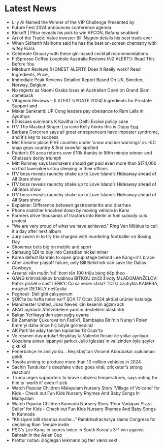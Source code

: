 # Latest News
-  Lily AI Named the Winner of the VIP Challenge Presented by
-  Future Fest 2024 announces conference agenda
-  Kickoff | Pitso reveals his pick to win AFCON, Bafana snubbed
-  Art of the Trade: Value investor Bill Nygren details his best trade ever
-  When Sidharth Malhotra said he has the best on-screen chemistry with wifey Kiara
-  Celebrate Ginuary with these gin-based cocktail recommendations
-  FitSpresso Coffee Loophole Australia Reviews (NZ ALERT!): Read This Before You
-  Mitoburn Reviews [HONEST ALERT!] Does It Really work? Read Ingredients, Price,
-  Immediate Peak Reviews Detailed Report Based On UK, Sweden, Norway, Belgium,
-  No regrets as Naomi Osaka loses at Australian Open on Grand Slam comeback
-  Vitagenix Reviews – (LATEST UPDATE 2024) Ingredients for Prostate Support and
-  Makar Sankranti: UP Cong leaders pay obeisance to Ram Lalla in Ayodhya
-  ED issues summons K Kavitha in Delhi Excise policy case
-  ITV The Masked Singer: Lorraine Kelly thinks this is Dippy Egg
-  Barbara Corcoran says all great entrepreneurs have imposter syndrome, and it's key to success
-  Met Eireann place FIVE counties under ‘snow and ice warnings’ as -5C snap grips country & first snowfall spotted
-  Punter’s £5 acca returns over £10k thanks to 90th minute winner and Chelsea’s derby triumph
-  Mitt Romney says lawmakers should get paid even more than $174,000 so that lawmakers stop sleeping in their offices
-  ITV boss reveals raunchy shake up to Love Island’s Hideaway ahead of All Stars show
-  ITV boss reveals raunchy shake up to Love Island’s Hideaway ahead of All Stars show
-  ITV boss reveals raunchy shake up to Love Island’s Hideaway ahead of All Stars show
-  Explainer: Difference between gastroenteritis and diarrhea
-  Phone snatcher knocked down by moving vehicle in Kano
-  Farmers drive thousands of tractors into Berlin in fuel subsidy cuts protest
-  "We are very proud of what we have achieved." Ring Van Möbius to call it a day after next album
-  Jury sworn in to try trio charged with murdering footballer on Boxing Day
-  Showmax bets big on mobile and sport
-  Samsung SDI to buy into Canadian nickel miner
-  Korea defeat Bahrain to open group stage behind Lee Kang-in's brace
-  After another playoff failure, only Bill Belichick can save the Dallas Cowboys
-  Arsenal vẫn muốn 'nổ' bom tấn 100 triệu bảng tiếp theo
-  GANG kriminálnikov brutálnou BITKOU zničil životy MLADOMANŽELOV! Patrik prišiel o časť LEBKY: Čo sa večer stalo? TOTO zachytila KAMERA, mrazivé DETAILY nešťastia
-  Feghouli: Deli gibi çalışıyorum
-  ŞOK'ta bu hafta neler var? ŞOK 17 Ocak 2024 aktüel ürünler kataloğu
-  Manchester United, Joao Neves için kesenin ağzını açtı
-  AFAD açıkladı: Afetzedelere yardım destekleri ulaştırıldı
-  Bakan Yerlikaya'dan aşırı yağış uyarısı
-  Bir Zamanlar Çukurova'nın Fadik'i, Bambaşka Biri'nin Nuray'ı Polen Emre'yi daha önce hiç böyle görmediniz
-  AK Parti'de aday tanıtım toplantısı 18 Ocak'ta
-  Ve resmen duyurdular! Beşiktaş'ta Valentin Rosier ile yollar ayrılıyor
-  Gözaltına alınan İspanyol şarkıcı Julio Iglesias'ın valizinden öyle şeyler çıktı ki!
-  Fenerbahçe ile anılıyordu... Beşiktaş'tan Vincent Aboubakar açıklaması geldi
-  Toyota aiming to produce more than 10-million vehicles in 2024
-  Sachin Tendulkar's deepfake video goes viral; cricketer's strong reaction!
-  Trump urges supporters to brave subzero temperatures, says voting for him is 'worth it' even if sick
-  Watch Popular Children Malayalam Nursery Story 'Village of Volcano' for Kids - Check out Fun Kids Nursery Rhymes And Baby Songs In Malayalam
-  Watch Popular Children Kannada Nursery Story 'Poor Vadapav Pizza Seller' for Kids - Check out Fun Kids Nursery Rhymes And Baby Songs In Kannada
-  “Khisiyani billi khamba noche…” Rambhadracharya slams Congress for declining Ram Temple invite
-  PSG's Lee Kang-in scores twice in South Korea's 3-1 win against Bahrain in the Asian Cup
-  Þróttur notaði ólöglegan leikmann og fær væna sekt
